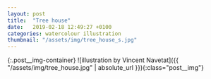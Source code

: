 ```yaml
---
layout: post
title:  "Tree house"
date:   2019-02-18 12:49:27 +0100
categories: watercolour illustration
thumbnail: "/assets/img/tree_house_s.jpg"
---
```

{:.post__img-container}
  ![illustration by Vincent Navetat]({{ "/assets/img/tree_house.jpg" | absolute_url }}){:class="post__img"}
